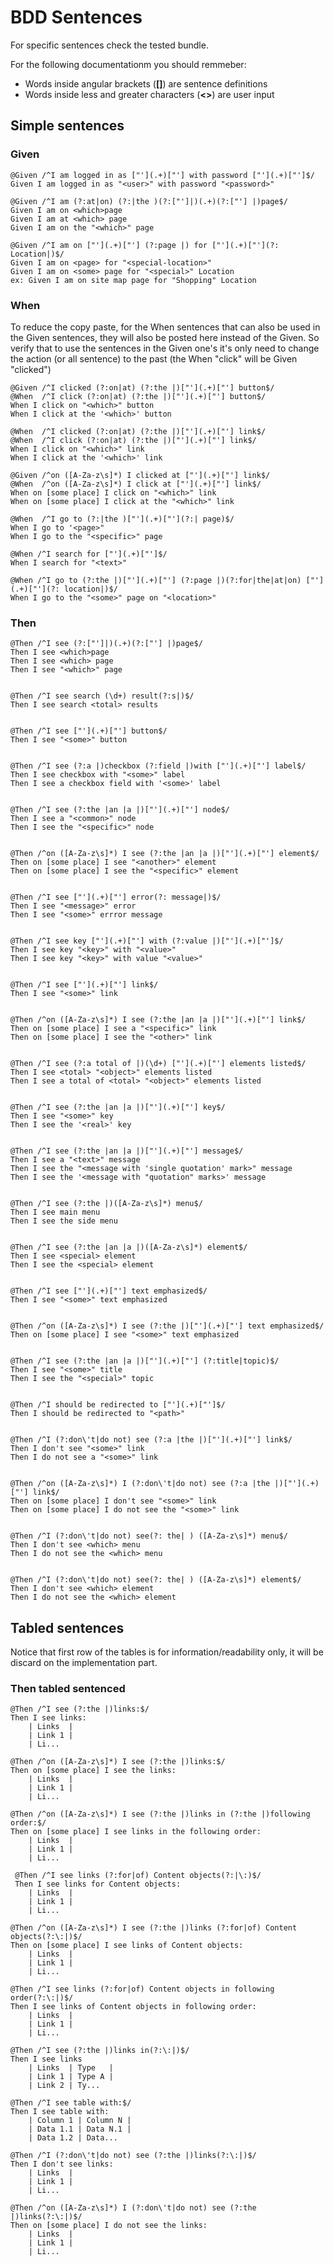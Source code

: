 # BDD Sentences

For specific sentences check the tested bundle.

For the following documentationm you should remmeber:

* Words inside angular brackets (**[]**) are sentence definitions
* Words inside less and greater characters (**<>**) are user input


## Simple sentences


### Given

    @Given /^I am logged in as ["'](.+)["'] with password ["'](.+)["']$/
    Given I am logged in as "<user>" with password "<password>"

    @Given /^I am (?:at|on) (?:|the )(?:["']|)(.+)(?:["'] |)page$/
    Given I am on <which>page
    Given I am at <which> page
    Given I am on the "<which>" page

    @Given /^I am on ["'](.+)["'] (?:page |) for ["'](.+)["'](?: Location|)$/
    Given I am on <page> for "<special-location>"
    Given I am on <some> page for "<special>" Location
    ex: Given I am on site map page for "Shopping" Location


### When

To reduce the copy paste, for the When sentences that can also be used in the
Given sentences, they will also be posted here instead of the Given.
So verify that to use the sentences in the Given one's it's only need to change
the action (or all sentence) to the past (the When "click" will be Given "clicked")

    @Given /^I clicked (?:on|at) (?:the |)["'](.+)["'] button$/
    @When  /^I click (?:on|at) (?:the |)["'](.+)["'] button$/
    When I click on "<which>" button
    When I click at the '<which>' button

    @When  /^I clicked (?:on|at) (?:the |)["'](.+)["'] link$/
    @When  /^I click (?:on|at) (?:the |)["'](.+)["'] link$/
    When I click on "<which>" link
    When I click at the '<which>' link

    @Given /^on ([A-Za-z\s]*) I clicked at ["'](.+)["'] link$/
    @When  /^on ([A-Za-z\s]*) I click at ["'](.+)["'] link$/
    When on [some place] I click on "<which>" link
    When on [some place] I click at the "<which>" link

    @When  /^I go to (?:|the )["'](.+)["'](?:| page)$/
    When I go to '<page>"
    When I go to the "<specific>" page

    @When /^I search for ["'](.+)["']$/
    When I search for "<text>"

    @When /^I go to (?:the |)["'](.+)["'] (?:page |)(?:for|the|at|on) ["'](.+)["'](?: location|)$/
    When I go to the "<some>" page on "<location>"


### Then

    @Then /^I see (?:["']|)(.+)(?:["'] |)page$/
    Then I see <which>page
    Then I see <which> page
    Then I see "<which>" page


    @Then /^I see search (\d+) result(?:s|)$/
    Then I see search <total> results


    @Then /^I see ["'](.+)["'] button$/
    Then I see "<some>" button


    @Then /^I see (?:a |)checkbox (?:field |)with ["'](.+)["'] label$/
    Then I see checkbox with "<some>" label
    Then I see a checkbox field with '<some>' label


    @Then /^I see (?:the |an |a |)["'](.+)["'] node$/
    Then I see a "<common>" node
    Then I see the "<specific>" node


    @Then /^on ([A-Za-z\s]*) I see (?:the |an |a |)["'](.+)["'] element$/
    Then on [some place] I see "<another>" element
    Then on [some place] I see the "<specific>" element


    @Then /^I see ["'](.+)["'] error(?: message|)$/
    Then I see "<message>" error
    Then I see "<some>" errror message


    @Then /^I see key ["'](.+)["'] with (?:value |)["'](.+)["']$/
    Then I see key "<key>" with "<value>"
    Then I see key "<key>" with value "<value>"


    @Then /^I see ["'](.+)["'] link$/
    Then I see "<some>" link


    @Then /^on ([A-Za-z\s]*) I see (?:the |an |a |)["'](.+)["'] link$/
    Then on [some place] I see a "<specific>" link
    Then on [some place] I see the "<other>" link


    @Then /^I see (?:a total of |)(\d+) ["'](.+)["'] elements listed$/
    Then I see <total> "<object>" elements listed
    Then I see a total of <total> "<object>" elements listed


    @Then /^I see (?:the |an |a |)["'](.+)["'] key$/
    Then I see "<some>" key
    Then I see the '<real>' key


    @Then /^I see (?:the |an |a |)["'](.+)["'] message$/
    Then I see a "<text>" message
    Then I see the "<message with 'single quotation' mark>" message
    Then I see the '<message with "quotation" marks>' message


    @Then /^I see (?:the |)([A-Za-z\s]*) menu$/
    Then I see main menu
    Then I see the side menu


    @Then /^I see (?:the |an |a |)([A-Za-z\s]*) element$/
    Then I see <special> element
    Then I see the <special> element


    @Then /^I see ["'](.+)["'] text emphasized$/
    Then I see "<some>" text emphasized


    @Then /^on ([A-Za-z\s]*) I see (?:the |)["'](.+)["'] text emphasized$/
    Then on [some place] I see "<some>" text emphasized


    @Then /^I see (?:the |an |a |)["'](.+)["'] (?:title|topic)$/
    Then I see "<some>" title
    Then I see the "<special>" topic


    @Then /^I should be redirected to ["'](.+)["']$/
    Then I should be redirected to "<path>"


    @Then /^I (?:don\'t|do not) see (?:a |the |)["'](.+)["'] link$/
    Then I don't see "<some>" link
    Then I do not see a "<some>" link


    @Then /^on ([A-Za-z\s]*) I (?:don\'t|do not) see (?:a |the |)["'](.+)["'] link$/
    Then on [some place] I don't see "<some>" link
    Then on [some place] I do not see the "<some>" link


    @Then /^I (?:don\'t|do not) see(?: the| ) ([A-Za-z\s]*) menu$/
    Then I don't see <which> menu
    Then I do not see the <which> menu


    @Then /^I (?:don\'t|do not) see(?: the| ) ([A-Za-z\s]*) element$/
    Then I don't see <which> element
    Then I do not see the <which> element


## Tabled sentences

Notice that first row of the tables is for information/readability only, it will
be discard on the implementation part.


### Then tabled sentenced

    @Then /^I see (?:the |)links:$/
    Then I see links:
        | Links  |
        | Link 1 |
        | Li...

    @Then /^on ([A-Za-z\s]*) I see (?:the |)links:$/
    Then on [some place] I see the links:
        | Links  |
        | Link 1 |
        | Li...

    @Then /^on ([A-Za-z\s]*) I see (?:the |)links in (?:the |)following order:$/
    Then on [some place] I see links in the following order:
        | Links  |
        | Link 1 |
        | Li...

     @Then /^I see links (?:for|of) Content objects(?:|\:)$/
     Then I see links for Content objects:
        | Links  |
        | Link 1 |
        | Li...

    @Then /^on ([A-Za-z\s]*) I see (?:the |)links (?:for|of) Content objects(?:\:|)$/
    Then on [some place] I see links of Content objects:
        | Links  |
        | Link 1 |
        | Li...

    @Then /^I see links (?:for|of) Content objects in following order(?:\:|)$/
    Then I see links of Content objects in following order:
        | Links  |
        | Link 1 |
        | Li...

    @Then /^I see (?:the |)links in(?:\:|)$/
    Then I see links
        | Links  | Type   |
        | Link 1 | Type A |
        | Link 2 | Ty...

    @Then /^I see table with:$/
    Then I see table with:
        | Column 1 | Column N |
        | Data 1.1 | Data N.1 |
        | Data 1.2 | Data...

    @Then /^I (?:don\'t|do not) see (?:the |)links(?:\:|)$/
    Then I don't see links:
        | Links  |
        | Link 1 |
        | Li...

    @Then /^on ([A-Za-z\s]*) I (?:don\'t|do not) see (?:the |)links(?:\:|)$/
    Then on [some place] I do not see the links:
        | Links  |
        | Link 1 |
        | Li...

